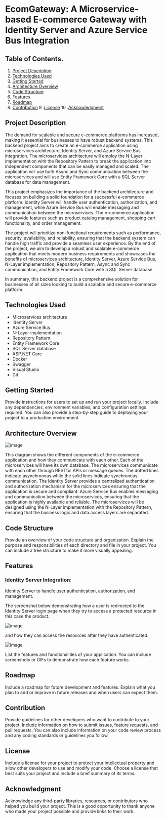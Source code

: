 # EcomGateway: A Microservice-based E-commerce Gateway with Identity Server and Azure Service Bus Integration

## Table of Contents.
1. [Project Description](#project-description)
2. [Technologies Used](#technologies-used)
3. [Getting Started](#getting-started)
4. [Architecture Overview](#architecture-overview)
5. [Code Structure](#code-structure)
6. [Features](#features)
7. [Roadmap](#roadmap)
8. [Contribution](#contribution)
9 .[License](#license)
10 .[Acknowledgment](#acknowledgment)

## Project Description

The demand for scalable and secure e-commerce platforms has increased, making it essential for businesses to have robust backend systems. This backend project aims to create an e-commerce application using microservices architecture, Identity Server, and Azure Service Bus integration. The microservices architecture will employ the N-Layer implementation with the Repository Pattern to break the application into independent components that can be easily managed and scaled. The application will use both Async and Sync communication between the microservices and will use Entity Framework Core with a SQL Server database for data management.

This project emphasizes the importance of the backend architecture and focuses on building a solid foundation for a successful e-commerce platform. Identity Server will handle user authentication, authorization, and management, while Azure Service Bus will enable messaging and communication between the microservices. The e-commerce application will provide features such as product catalog management, shopping cart functionality, and order management.

The project will prioritize non-functional requirements such as performance, security, availability, and reliability, ensuring that the backend system can handle high traffic and provide a seamless user experience. By the end of the project, we aim to develop a robust and scalable e-commerce application that meets modern business requirements and showcases the benefits of microservices architecture, Identity Server, Azure Service Bus, N-Layer implementation, Repository Pattern, Async and Sync communication, and Entity Framework Core with a SQL Server database.

In summary, this backend project is a comprehensive solution for businesses of all sizes looking to build a scalable and secure e-commerce platform.

## Technologies Used

- Microservices architecture
- Identity Server
- Azure Service Bus
- N-Layer implementation
- Repository Pattern
- Entity Framework Core
- SQL Server database
- ASP.NET Core
- Docker
- Swagger
- Visual Studio
- Git


## Getting Started

Provide instructions for users to set up and run your project locally. Include any dependencies, environment variables, and configuration settings required. You can also provide a step-by-step guide to deploying your project to a production environment.

## Architecture Overview

![image](https://user-images.githubusercontent.com/68539411/223565684-642f3c07-fdc7-4881-b000-70360f859577.png)

This diagram shows the different components of the e-commerce application and how they communicate with each other. Each of the microservices will have its own database. The microservices communicate with each other through RESTful APIs or message queues. The dotted lines indicate asynchronous while the solid lines indicate synchronous communication. The Identity Server provides a centralized authentication and authorization mechanism for the microservices ensuring that the application is secure and compliant. Azure Service Bus enables messaging and communication between the microservices, ensuring that the application is highly available and reliable.
The microservices will be designed using the N-Layer implementation with the Repository Pattern, ensuring that the business logic and data access layers are separated.

## Code Structure
Provide an overview of your code structure and organization. Explain the purpose and responsibilities of each directory and file in your project. You can include a tree structure to make it more visually appealing.

## Features
### Identity Server Integration:
Identity Server to handle user authentication, authorization, and management.

The screenshot below demonstrating how a user is redirected to the Identity Server login page when they try to access a protected resource in this case the product.

![image](https://user-images.githubusercontent.com/68539411/227057065-f5ce936a-d793-48d3-b191-28e4a34409dd.png)

and how they can access the resources after they have authenticated.

![image](https://user-images.githubusercontent.com/68539411/227058104-cae0eb7a-f4b2-4764-8c4b-207530982bfc.png)

List the features and functionalities of your application. You can include screenshots or GIFs to demonstrate how each feature works.
## Roadmap
Include a roadmap for future development and features. Explain what you plan to add or improve in future releases and when users can expect them.

## Contribution
Provide guidelines for other developers who want to contribute to your project. Include information on how to submit issues, feature requests, and pull requests. You can also include information on your code review process and any coding standards or guidelines you follow.
## License
Include a license for your project to protect your intellectual property and allow other developers to use and modify your code. Choose a license that best suits your project and include a brief summary of its terms.
## Acknowledgment
Acknowledge any third-party libraries, resources, or contributors who helped you build your project. This is a good opportunity to thank anyone who made your project possible and provide links to their work.










